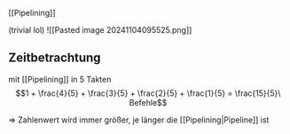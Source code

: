 [[Pipelining]]

(trivial lol)
![[Pasted image 20241104095525.png]]

## Zeitbetrachtung
mit [[Pipelining]] in $5$ Takten
$$1 + \frac{4}{5} + \frac{3}{5} + \frac{2}{5} + \frac{1}{5} = \frac{15}{5}\ Befehle$$

=> Zahlenwert wird immer größer, je länger die [[Pipelining|Pipeline]] ist